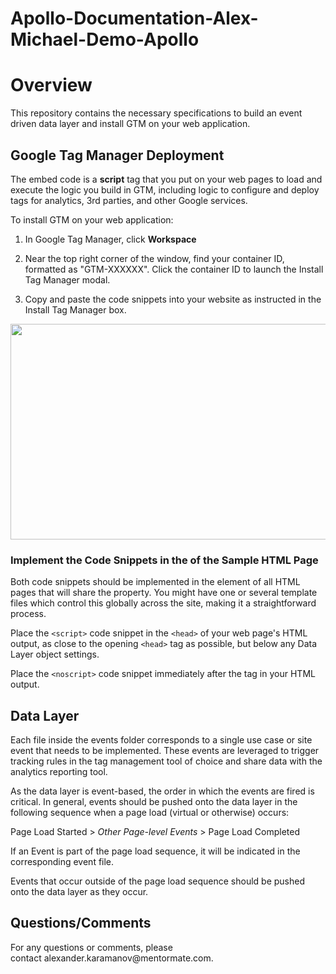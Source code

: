 # Apollo-Documentation-Alex-Michael-Demo-Apollo

<h1 id="overview"><strong>Overview</strong></h1>
<p>This repository contains the necessary specifications to build an event driven data layer and install GTM on your web application.</p>
<h2 id="google-tag-manager-deployment">Google Tag Manager Deployment</h2>
<p>The embed code is a <strong>script</strong> tag that you put on your web pages to load and execute the logic you build in GTM, including logic to configure and deploy tags for analytics, 3rd parties, and other Google services.</p>
<p>To install GTM on your web application:</p>
<ol>
<li><p>In Google Tag Manager, click <strong>Workspace</strong></p></li>
<li><p>Near the top right corner of the window, find your container ID, formatted as "GTM-XXXXXX". Click the container ID to launch the Install Tag Manager modal.</p></li>
<li><p>Copy and paste the code snippets into your website as instructed in the Install Tag Manager box.</p></li>
</ol>
<div class="rich-media-item mediaSingleView-content-wrap image-center sc-ePZHVD kLKZTy sc-bEjcJn jjvZSm" data-layout="center" data-node-type="mediaSingle"><div class="sc-bGbJRg kUjBNf"><div class="new-file-experience-wrapper sc-eeMjtc czMCpw" data-testid="media-card-view"><div class="media-file-card-view sc-bhizqx jGLuht" data-testid="media-file-card-view" data-test-media-name="https://apollo-help-images.s3.amazonaws.com/gtm_install_instructions.png" data-test-status="complete"><img class="sc-drKuOJ eHwasM" draggable="false" src="https://apollo-help-images.s3.amazonaws.com/gtm_install_instructions.png" alt="" width="746" height="345" data-testid="media-image"></div></div></div></div>
<h3 id="implement-the-code-snippets-in-the-of-the-sample-html-page">Implement the Code Snippets in the of the Sample HTML Page</h3>
<p>Both code snippets should be implemented in the element of all HTML pages that will share the property. You might have one or several template files which control this globally across the site, making it a straightforward process.</p>
<p>Place the <code>&lt;script&gt;</code> code snippet in the <code>&lt;head&gt;</code> of your web page's HTML output, as close to the opening <code>&lt;head&gt;</code> tag as possible, but below any Data Layer object settings.</p>
<p>Place the <code>&lt;noscript&gt;</code> code snippet immediately after the <body> tag in your HTML output.</p>
<h2 id="data-layer">Data Layer</h2>
<p>Each file inside the events folder corresponds to a single use case or site event that needs to be implemented. These events are leveraged to trigger tracking rules in the tag management tool of choice and share data with the analytics reporting tool.</p>
<p>As the data layer is event-based, the order in which the events are fired is critical. In general, events should be pushed onto the data layer in the following sequence when a page load (virtual or otherwise) occurs:</p>
<p>Page Load Started &gt; <em>Other Page-level Events</em> &gt; Page Load Completed</p>
<p>If an Event is part of the page load sequence, it will be indicated in the corresponding event file.</p>
<p>Events that occur outside of the page load sequence should be pushed onto the data layer as they occur.</p>
<h2 id="questionscomments">Questions/Comments</h2>
<p>For any questions or comments, please contact&nbsp;alexander.karamanov@mentormate.com.</p>
